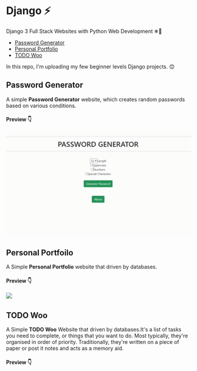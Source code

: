 # Django ⚡
Django 3 Full Stack Websites with Python Web Development ❄🗽

- [Password Generator](#password-generator)
- [Personal Portfolio](#personal-portfoilo)
- [TODO Woo](#todo-woo)

In this repo, I'm uploading my few beginner levels Django projects. 😊 

## Password Generator

A simple **Password Generator** website, which creates random passwords based on various conditions.

#### Preview 👇

<img width="650" src="https://github.com/Ruhul12/Django/blob/main/gif_previews/password_generator.gif">

## Personal Portfoilo

A Simple **Personal Portfolio** website that driven by databases.

#### Preview 👇

<img width="650" src="https://github.com/Ruhul12/Django/blob/main/gif_previews/portfolio.gif">

## TODO Woo

A Simple **TODO Woo** Website that driven by databases.It's a list of tasks you need to complete, or things that you want to do. Most typically, they're organised in order of priority. Traditionally, they're written on a piece of paper or post it notes and acts as a memory aid.

#### Preview 👇
